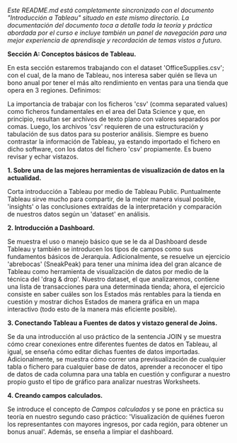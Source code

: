 _Este README.md está completamente sincronizado con el documento "Introducción a Tableau" situado en este mismo directorio. La documentación del documento toca a detalle toda la teoría y práctica abordada por el curso e incluye también un panel de navegación para una mejor experiencia de aprendisaje y recordación de temas vistos a futuro._

**Sección A: Conceptos básicos de Tableau.**

En esta sección estaremos trabajando con el dataset 'OfficeSupplies.csv'; con el cual, de la mano de Tableau, nos interesa saber quién se lleva un bono anual por tener el más alto rendimiento en ventas para una tienda que opera en 3 regiones. Definimos:

La importancia de trabajar con los ficheros 'csv' (comma separated values) como ficheros fundamentales en el area del Data Science y que, en principio, resultan ser archivos de texto plano con valores separados por comas. Luego, los archivos 'csv' requieren de una estructuración y tabulación de sus datos para su posterior análisis.
Siempre es bueno contrastar la información de Tableau, ya estando importado el fichero en dicho software, con los datos del fichero 'csv' propiamente. Es bueno revisar y echar vistazos.

**1.	Sobre una de las mejores herramientas de visualización de datos en la actualidad.**

Corta introducción a Tableau por medio de Tableau Public. Puntualmente Tableau sirve mucho para compartir, de la mejor manera visual posible, 'insights' o las conclusiones extraídas de la interpretación y comparación de nuestros datos según un 'dataset' en análisis. 

**2.	Introducción a Dashboard.**

Se muestra el uso o manejo básico que se le da al Dashboard desde Tableau y también se introducen los tipos de campos como sus fundamentos básicos de Jerarquia. Adicionalmente, se resuelve un ejercicio 'abrebocas' (SneakPeak) para tener una mínima idea del gran alcance de Tableau como herramienta de visualización de datos por medio de la técnica del 'drag & drop'. Nuestro dataset, el que analizaremos, contiene una lista de transacciones para una determinada tienda; ahora, el ejercicio consiste en saber cuáles son los Estados más rentables para la tienda en cuestión y mostrar dichos Estados de manera gráfica en un mapa interactivo (todo esto de la manera más eficiente posible). 

**3.	Conectando Tableau a Fuentes de datos y vistazo general de Joins.**

Se da una introducción al uso práctico de la sentencia JOIN y se muestra cómo crear conexiones entre diferentes fuentes de datos en Tableau, al igual, se enseña cómo editar dichas fuentes de datos importadas. Adicionalmente, se muestra cómo correr una previsualización de cualquier tabla o fichero para cualquier base de datos, aprender a reconocer el tipo de datos de cada columna para una tabla en cuestión y configurar a nuestro propio gusto el tipo de gráfico para analizar nuestras Worksheets.

**4.	Creando campos calculados.**

Se introduce el concepto de _Campos calculados_ y se pone en práctica su teoría en nuestro segundo caso práctico:
'Visualización de quiénes fueron los representantes con mayores ingresos, por cada región, para obtener un bonus anual'.
Además, se enseña a limpiar el dashboard. 



